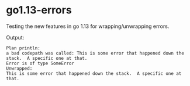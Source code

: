 # go1.13-errors
Testing the new features in go 1.13 for wrapping/unwrapping errors.


Output:

```
Plan println:
a bad codepath was called: This is some error that happened down the stack.  A specific one at that.
Error is of type SomeError
Unwrapped:
This is some error that happened down the stack.  A specific one at that.
```

